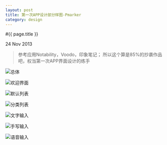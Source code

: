 ```yaml
---
layout: post
title: 第一次APP设计部分样图-Pmarker
category: design
---
```


#{{ page.title }}

<p class="meta">24 Nov 2013</p>

>参考应用Notability，Voodo，印象笔记；
>所以这个算是85%的抄袭作品吧，权当第一次APP界面设计的练手

![总体](/assets/img/Pmarker/all_.png)

![欢迎界面](/assets/img/Pmarker/00_.png)

![默认列表](/assets/img/Pmarker/01_.png)

![分类列表](/assets/img/Pmarker/02_.png)

![文字输入](/assets/img/Pmarker/03_.png)

![手写输入](/assets/img/Pmarker/04_.png)

![语音输入](/assets/img/Pmarker/05_.png)